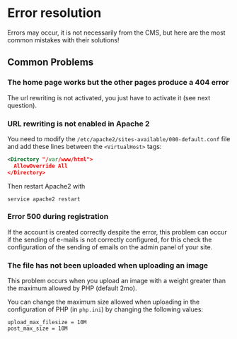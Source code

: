 # Error resolution

Errors may occur, it is not necessarily from the CMS,
but here are the most common mistakes with their solutions!

## Common Problems

### The home page works but the other pages produce a 404 error

The url rewriting is not activated, you just have to activate it (see next question).

### URL rewriting is not enabled in Apache 2
You need to modify the `/etc/apache2/sites-available/000-default.conf` file and add these lines between the `<VirtualHost>` tags:
```xml
<Directory "/var/www/html">
  AllowOverride All
</Directory>
```

Then restart Apache2 with
```
service apache2 restart
```

### Error 500 during registration

If the account is created correctly despite the error, this problem can occur if
the sending of e-mails is not correctly configured, for this check
the configuration of the sending of emails on the admin panel of your site.

### The file has not been uploaded when uploading an image

This problem occurs when you upload an image with a weight greater than the
maximum allowed by PHP (default 2mo).

You can change the maximum size allowed when uploading in the configuration
of PHP (in `php.ini`) by changing the following values:
```
upload_max_filesize = 10M
post_max_size = 10M
```
